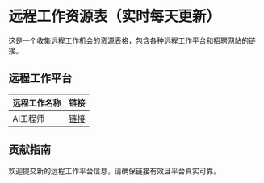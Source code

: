 # 远程工作资源表（实时每天更新）

这是一个收集远程工作机会的资源表格，包含各种远程工作平台和招聘网站的链接。

## 远程工作平台

| 远程工作名称 | 链接 |
|-------------|------|
| AI工程师 | [链接](https://github.com/boli77224/remote_job) |

## 贡献指南

欢迎提交新的远程工作平台信息，请确保链接有效且平台真实可靠。
